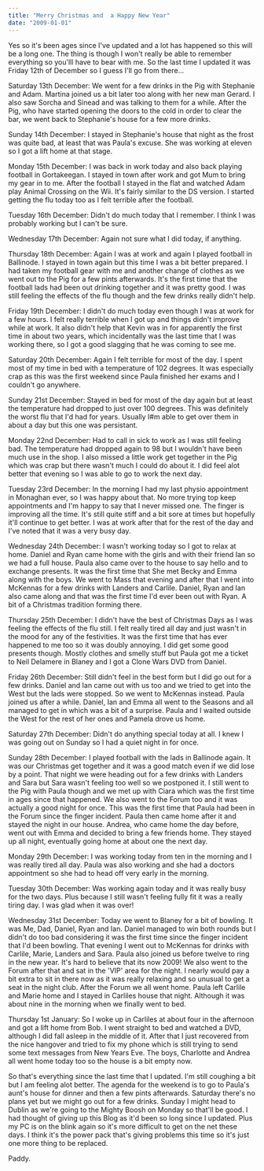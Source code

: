 ```yaml
---
title: "Merry Christmas and  a Happy New Year"
date: "2009-01-01"
---
```

Yes so it's been ages since I've updated and a lot has happened so this will be a long one. The thing is though I won't really be able to remember everything so you'lll have to bear with me. So the last time I updated it was Friday 12th of December so I guess I'll go from there...

Saturday 13th December: We went for a few drinks in the Pig with Stephanie and Adam. Martina joined us a bit later too along with her new man Gerard. I also saw Sorcha and Sinead and was talking to them for a while. After the Pig, who have started opening the doors to the cold in order to clear the bar, we went back to Stephanie's house for a few more drinks.

Sunday 14th December: I stayed in Stephanie's house that night as the frost was quite bad, at least that was Paula's excuse. She was working at eleven so I got a lift home at that stage.

Monday 15th December: I was back in work today and also back playing football in Gortakeegan. I stayed in town after work and got Mum to bring my gear in to me. After the football I stayed in the flat and watched Adam play Animal Crossing on the Wii. It's fairly similar to the DS version. I started getting the flu today too as I felt terrible after the football.

Tuesday 16th December: Didn't do much today that I remember. I think I was probably working but I can't be sure.

Wednesday 17th December: Again not sure what I did today, if anything.

Thursday 18th December: Again I was at work and again I played football in Ballinode. I stayed in town again but this time I was a bit better prepared. I had taken my football gear with me and another change of clothes as we went out to the Pig for a few pints afterwards. It's the first time that the football lads had been out drinking together and it was pretty good. I was still feeling the effects of the flu though and the few drinks really didn't help.

Friday 19th December: I didn't do much today even though I was at work for a few hours. I felt really terrible when I got up and things didn't improve while at work. It also didn't help that Kevin was in for apparently the first time in about two years, which incidentally was the last time that I was working there, so I got a good slagging that he was coming to see me.

Saturday 20th December: Again I felt terrible for most of the day. I spent most of my time in bed with a temperature of 102 degrees. It was especially crap as this was the first weekend since Paula finished her exams and I couldn't go anywhere.

Sunday 21st December: Stayed in bed for most of the day again but at least the temperature had dropped to just over 100 degrees. This was definitely the worst flu that I'd had for years. Usually I#m able to get over them in about a day but this one was persistant.

Monday 22nd December: Had to call in sick to work as I was still feeling bad. The temperature had dropped again to 98 but I wouldn't have been much use in the shop. I also missed a little work get together in the Pig which was crap but there wasn't much I could do about it. I did feel alot better that evening so I was able to go to work the next day.

Tuesday 23rd December: In the morning I had my last physio appointment in Monaghan ever, so I was happy about that. No more trying top keep appointments and I'm happy to say that I never missed one. The finger is improving all the time. It's still quite stiff and a bit sore at times but hopefully it'll continue to get better. I was at work after that for the rest of the day and I've noted that it was a very busy day.

Wednesday 24th December: I wasn't working today so I got to relax at home. Daniel and Ryan came home with the girls and with their friend Ian so we had a full house. Paula also came over to the house to say hello and to exchange presents. It was the first time that She met Becky and Emma along with the boys. We went to Mass that evening and after that I went into McKennas for a few drinks with Landers and Carlile. Daniel, Ryan and Ian also came along and that was the first time I'd ever been out with Ryan. A bit of a Christmas tradition forming there.

Thursday 25th December: I didn't have the best of Christmas Days as I was feeling the effects of the flu still. I felt really tired all day and just wasn't in the mood for any of the festivities. It was the first time that has ever happened to me too so it was doubly annoying. I did get some good presents though. Mostly clothes and smelly stuff but Paula got me a ticket to Neil Delamere in Blaney and I got a Clone Wars DVD from Daniel.

Friday 26th December: Still didn't feel in the best form but I did go out for a few drinks. Daniel and Ian came out with us too and we tried to get into the West but the lads were stopped. So we went to McKennas instead. Paula joined us after a while. Daniel, Ian and Emma all went to the Seasons and all managed to get in which was a bit of a surprise. Paula and I waited outside the West for the rest of her ones and Pamela drove us home.

Saturday 27th December: Didn't do anything special today at all. I knew I was going out on Sunday so I had a quiet night in for once.

Sunday 28th December: I played football with the lads in Ballinode again. It was our Christmas get together and it was a good match even if we did lose by a point. That night we were heading out for a few drinks with Landers and Sara but Sara wasn't feeling too well so we postponed it. I still went to the Pig with Paula though and we met up with Ciara which was the first time in ages since that happened. We also went to the Forum too and it was actually a good night for once. This was the first time that Paula had been in the Forum since the finger incident. Paula then came home after it and stayed the night in our house. Andrea, who came home the day before, went out with Emma and decided to bring a few friends home. They stayed up all night, eventually going home at about one the next day.

Monday 29th December: I was working today from ten in the morning and I was really tired all day. Paula was also working and she had a doctors appointment so she had to head off very early in the morning.

Tuesday 30th December: Was working again today and it was really busy for the two days. Plus because I still wasn't feeling fully fit it was a really tiring day. I was glad when it was over!

Wednesday 31st December: Today we went to Blaney for a bit of bowling. It was Me, Dad, Daniel, Ryan and Ian. Daniel managed to win both rounds but I didn't do too bad considering it was the first time since the finger incident that I'd been bowling. That evening I went out to McKennas for drinks with Carlile, Marie, Landers and Sara. Paula also joined us before twelve to ring in the new year. It's hard to believe that its now 2009! We also went to the Forum after that and sat in the 'VIP' area for the night. I nearly would pay a bit extra to sit in there now as it was really relaxing and so unusual to get a seat in the night club. After the Forum we all went home. Paula left Carlile and Marie home and I stayed in Carliles house that night. Although it was about nine in the morning when we finally went to bed.

Thursday 1st January: So I woke up in Carliles at about four in the afternoon and got a lift home from Bob. I went straight to bed and watched a DVD, although I did fall asleep in the middle of it. After that I just recovered from the nice hangover and tried to fix my phone which is still trying to send some text messages from New Years Eve. The boys, Charlotte and Andrea all went home today too so the house is a bit empty now.

So that's everything since the last time that I updated. I'm still coughing a bit but I am feeling alot better. The agenda for the weekend is to go to Paula's aunt's house for dinner and then a few pints afterwards. Saturday there's no plans yet but we might go out for a few drinks. Sunday I might head to Dublin as we're going to the Mighty Boosh on Monday so that'll be good. I had thought of giving up this Blog as it'd been so long since I updated. Plus my PC is on the blink again so it's more difficult to get on the net these days. I think it's the power pack that's giving problems this time so it's just one more thing to be replaced.

Paddy.
